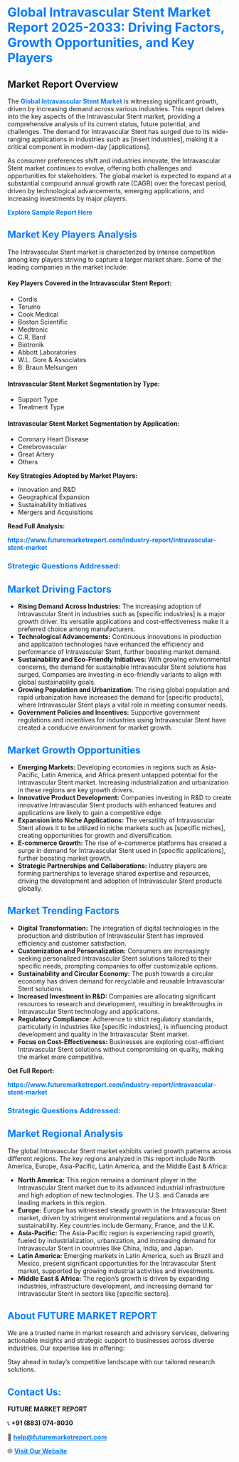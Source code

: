 <h1 style="color: #007BFF;">Global Intravascular Stent Market Report 2025-2033: Driving Factors, Growth Opportunities, and Key Players</h1>

<section id="overview">
<h2>Market Report Overview</h2>
<p>The <a href="https://www.futuremarketreport.com/industry-report/intravascular-stent-market" style="color: #007BFF; text-decoration: none;"><strong>Global Intravascular Stent Market</strong></a> is witnessing significant growth, driven by increasing demand across various industries. This report delves into the key aspects of the Intravascular Stent market, providing a comprehensive analysis of its current status, future potential, and challenges. The demand for Intravascular Stent has surged due to its wide-ranging applications in industries such as [insert industries], making it a critical component in modern-day [applications].</p>
<p>As consumer preferences shift and industries innovate, the Intravascular Stent market continues to evolve, offering both challenges and opportunities for stakeholders. The global market is expected to expand at a substantial compound annual growth rate (CAGR) over the forecast period, driven by technological advancements, emerging applications, and increasing investments by major players.</p>
</section>

<section id="overview">
<p><a href="https://www.futuremarketreport.com/request-sample/reportId=79797" style="color: #007BFF; text-decoration: none;"><strong>Explore Sample Report Here</strong></a></p>
</section>

<section id="key-players">
<h2 style="color: #007BFF;">Market Key Players Analysis</h2>
<p>The Intravascular Stent market is characterized by intense competition among key players striving to capture a larger market share. Some of the leading companies in the market include:</p>
<h4>Key Players Covered in the Intravascular Stent Report:</h4>
<ul><li>Cordis</li><li>Terumo</li><li>Cook Medical</li><li>Boston Scientific</li><li>Medtronic</li><li>C.R. Bard</li><li>Biotronik</li><li>Abbott Laboratories</li><li>W.L. Gore &amp; Associates</li><li>B. Braun Melsungen</li></ul>
<h4>Intravascular Stent Market Segmentation by Type:</h4>
<ul><li>Support Type</li><li>Treatment Type</li></ul>

<h4>Intravascular Stent Market Segmentation by Application:</h4>
<ul><li>Coronary Heart Disease</li><li>Cerebrovascular</li><li>Great Artery</li><li>Others</li></ul>
<p><strong>Key Strategies Adopted by Market Players:</strong></p>
<ul>
<li>Innovation and R&D</li>
<li>Geographical Expansion</li>
<li>Sustainability Initiatives</li>
<li>Mergers and Acquisitions</li>
</ul>
</section>

<section>
<p><strong>Read Full Analysis: </strong></p><a href="https://www.futuremarketreport.com/industry-report/intravascular-stent-market" style="color: #007BFF; text-decoration: none;"><strong>https://www.futuremarketreport.com/industry-report/intravascular-stent-market</strong></a>
<h3 style="color: #007BFF;">Strategic Questions Addressed:</h3>
</section>

<section id="driving-factors">
<h2 style="color: #007BFF;">Market Driving Factors</h2>
<ul>
<li><strong>Rising Demand Across Industries:</strong> The increasing adoption of Intravascular Stent in industries such as [specific industries] is a major growth driver. Its versatile applications and cost-effectiveness make it a preferred choice among manufacturers.</li>
<li><strong>Technological Advancements:</strong> Continuous innovations in production and application technologies have enhanced the efficiency and performance of Intravascular Stent, further boosting market demand.</li>
<li><strong>Sustainability and Eco-Friendly Initiatives:</strong> With growing environmental concerns, the demand for sustainable Intravascular Stent solutions has surged. Companies are investing in eco-friendly variants to align with global sustainability goals.</li>
<li><strong>Growing Population and Urbanization:</strong> The rising global population and rapid urbanization have increased the demand for [specific products], where Intravascular Stent plays a vital role in meeting consumer needs.</li>
<li><strong>Government Policies and Incentives:</strong> Supportive government regulations and incentives for industries using Intravascular Stent have created a conducive environment for market growth.</li>
</ul>
</section>

<section id="growth-opportunities">
<h2 style="color: #007BFF;">Market Growth Opportunities</h2>
<ul>
<li><strong>Emerging Markets:</strong> Developing economies in regions such as Asia-Pacific, Latin America, and Africa present untapped potential for the Intravascular Stent market. Increasing industrialization and urbanization in these regions are key growth drivers.</li>
<li><strong>Innovative Product Development:</strong> Companies investing in R&D to create innovative Intravascular Stent products with enhanced features and applications are likely to gain a competitive edge.</li>
<li><strong>Expansion into Niche Applications:</strong> The versatility of Intravascular Stent allows it to be utilized in niche markets such as [specific niches], creating opportunities for growth and diversification.</li>
<li><strong>E-commerce Growth:</strong> The rise of e-commerce platforms has created a surge in demand for Intravascular Stent used in [specific applications], further boosting market growth.</li>
<li><strong>Strategic Partnerships and Collaborations:</strong> Industry players are forming partnerships to leverage shared expertise and resources, driving the development and adoption of Intravascular Stent products globally.</li>
</ul>
</section>

<section id="trending-factors">
<h2 style="color: #007BFF;">Market Trending Factors</h2>
<ul>
<li><strong>Digital Transformation:</strong> The integration of digital technologies in the production and distribution of Intravascular Stent has improved efficiency and customer satisfaction.</li>
<li><strong>Customization and Personalization:</strong> Consumers are increasingly seeking personalized Intravascular Stent solutions tailored to their specific needs, prompting companies to offer customizable options.</li>
<li><strong>Sustainability and Circular Economy:</strong> The push towards a circular economy has driven demand for recyclable and reusable Intravascular Stent solutions.</li>
<li><strong>Increased Investment in R&D:</strong> Companies are allocating significant resources to research and development, resulting in breakthroughs in Intravascular Stent technology and applications.</li>
<li><strong>Regulatory Compliance:</strong> Adherence to strict regulatory standards, particularly in industries like [specific industries], is influencing product development and quality in the Intravascular Stent market.</li>
<li><strong>Focus on Cost-Effectiveness:</strong> Businesses are exploring cost-efficient Intravascular Stent solutions without compromising on quality, making the market more competitive.</li>
</ul>
</section>

<section>
<p><strong>Get Full Report: </strong></p><a href="https://www.futuremarketreport.com/industry-report/intravascular-stent-market" style="color: #007BFF; text-decoration: none;"><strong>https://www.futuremarketreport.com/industry-report/intravascular-stent-market</strong></a>
<h3 style="color: #007BFF;">Strategic Questions Addressed:</h3>
</section>


<section id="regional-analysis">
<h2 style="color: #007BFF;">Market Regional Analysis</h2>
<p>The global Intravascular Stent market exhibits varied growth patterns across different regions. The key regions analyzed in this report include North America, Europe, Asia-Pacific, Latin America, and the Middle East & Africa:</p>
<ul>
<li><strong>North America:</strong> This region remains a dominant player in the Intravascular Stent market due to its advanced industrial infrastructure and high adoption of new technologies. The U.S. and Canada are leading markets in this region.</li>
<li><strong>Europe:</strong> Europe has witnessed steady growth in the Intravascular Stent market, driven by stringent environmental regulations and a focus on sustainability. Key countries include Germany, France, and the U.K.</li>
<li><strong>Asia-Pacific:</strong> The Asia-Pacific region is experiencing rapid growth, fueled by industrialization, urbanization, and increasing demand for Intravascular Stent in countries like China, India, and Japan.</li>
<li><strong>Latin America:</strong> Emerging markets in Latin America, such as Brazil and Mexico, present significant opportunities for the Intravascular Stent market, supported by growing industrial activities and investments.</li>
<li><strong>Middle East & Africa:</strong> The region’s growth is driven by expanding industries, infrastructure development, and increasing demand for Intravascular Stent in sectors like [specific sectors].</li>
</ul>
</section>

<footer>
<h2 style="color: #007BFF;">About FUTURE MARKET REPORT</h2>
<p>We are a trusted name in market research and advisory services, delivering actionable insights and strategic support to businesses across diverse industries. Our expertise lies in offering:</p>

<p>Stay ahead in today’s competitive landscape with our tailored research solutions.</p>

<h2 style="color: #007BFF;">Contact Us:</h2>
<p><strong>FUTURE MARKET REPORT</strong></p>
<p>📞 <strong>+91 (883) 074-8030</strong></p>
<p>📧 <strong><a href="mailto:help@futuremarketreport.com" style="color: #007BFF;">help@futuremarketreport.com</a></strong></p>
<p>🌐 <strong><a href="https://www.futuremarketreport.com/" style="color: #007BFF;">Visit Our Website</a></strong></p>
</footer>